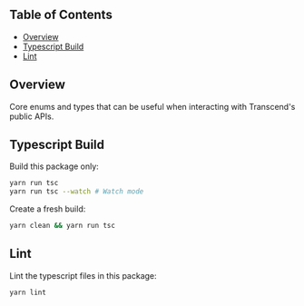 
<!-- START doctoc generated TOC please keep comment here to allow auto update -->
<!-- DON'T EDIT THIS SECTION, INSTEAD RE-RUN doctoc TO UPDATE -->

## Table of Contents

- [Overview](#overview)
- [Typescript Build](#typescript-build)
- [Lint](#lint)

<!-- END doctoc generated TOC please keep comment here to allow auto update -->

## Overview

Core enums and types that can be useful when interacting with Transcend's public APIs.

## Typescript Build

Build this package only:

```sh
yarn run tsc
yarn run tsc --watch # Watch mode
```

Create a fresh build:

```sh
yarn clean && yarn run tsc
```

## Lint

Lint the typescript files in this package:

```sh
yarn lint
```

